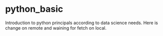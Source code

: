 # python_basic
Introduction to python principals according to data science needs.
Here is change on remote and waining for fetch on local.
